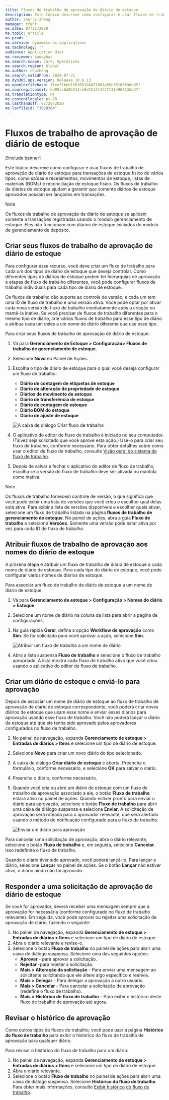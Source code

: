 ```yaml
---
title: Fluxos de trabalho de aprovação de diário de estoque
description: Este tópico descreve como configurar e usar fluxos de trabalho de aprovação do diário do estoque para vários tipos de transações de estoque físico. Os fluxos de trabalho de diários de estoque ajudam a garantir que somente diários de estoque aprovados possam ser lançados em transações.
author: sherry-zheng
manager: tfehr
ms.date: 07/21/2020
ms.topic: article
ms.prod: ''
ms.service: dynamics-ax-applications
ms.technology: ''
audience: Application User
ms.reviewer: kamaybac
ms.search.scope: Core, Operations
ms.search.region: Global
ms.author: chuzheng
ms.search.validFrom: 2020-07-21
ms.dyn365.ops.version: Release 10.0.13
ms.openlocfilehash: 1feef1beb1fb3091b84f1601a65c3018063ddd5f
ms.sourcegitcommit: bd89ac6d0b214ce8d7b1314f27111e96713dbd7f
ms.translationtype: HT
ms.contentlocale: pt-BR
ms.lasthandoff: 07/28/2020
ms.locfileid: "3628364"
---
```

# <a name="inventory-journal-approval-workflows"></a>Fluxos de trabalho de aprovação de diário de estoque

[!include [banner](../includes/banner.md)]

Este tópico descreve como configurar e usar fluxos de trabalho de aprovação de diário de estoque para transações de estoque físico de vários tipos, como saídas e recebimentos, movimentos de estoque, listas de materiais (BOMs) e reconciliação de estoque físico. Os fluxos de trabalho de diários de estoque ajudam a garantir que somente diários de estoque aprovados possam ser lançados em transações.

> [!NOTE]
> Os fluxos de trabalho de aprovação de diário de estoque se aplicam somente a transações registradas usando o módulo gerenciamento de estoque. Eles não funcionam com diários de estoque iniciados do módulo de gerenciamento de depósito.

## <a name="create-your-inventory-journal-approval-workflows"></a>Criar seus fluxos de trabalho de aprovação de diário de estoque

Para configurar esse recurso, você deve criar um fluxo de trabalho para cada um dos tipos de diário de estoque que deseja controlar. Como diferentes tipos de diários de estoque podem ter hierarquias de aprovação e etapas de fluxo de trabalho diferentes, você pode configurar fluxos de trabalho individuais para cada tipo de diário de estoque.

Os fluxos de trabalho dão suporte ao controle de versão, e cada um tem uma ID de fluxo de trabalho e uma versão ativa. Você pode optar por ativar cada nova versão do fluxo de trabalho imediatamente após a criação ou mantê-la inativa. Se você precisar de fluxos de trabalho diferentes para o mesmo tipo de diário, crie vários fluxos de trabalho para esse tipo de diário e atribua cada um deles a um nome de diário diferente que use esse tipo.

Para criar seus fluxos de trabalho de aprovação de diário de estoque:

1. Vá para **Gerenciamento de Estoque \> Configuração\> Fluxos de trabalho de gerenciamento de estoque**.
1. Selecione **Novo** no Painel de Ações.
1. Escolha o tipo de diário de estoque para o qual você deseja configurar um fluxo de trabalho:
    - **Diário de contagem de etiquetas de estoque**
    - **Diário de alteração de propriedade de estoque**
    - **Diários de movimento de estoque**
    - **Diário de transferência de estoque**
    - **Diário de contagem de estoque**
    - **Diário BOM do estoque**
    - **Diário de ajuste de estoque**

    ![A caixa de diálogo Criar fluxo de trabalho](media/journal-workflow-create-workflow.png "A caixa de diálogo Criar fluxo de trabalho")

1. O aplicativo do editor de fluxo de trabalho é iniciado no seu computador. (Talvez seja solicitado que você aprove esta ação.) Use-o para criar seu fluxo de trabalho, conforme necessário. Para obter detalhes sobre como usar o editor de fluxo de trabalho, consulte [Visão geral do sistema de fluxo de trabalho](../../fin-ops-core/fin-ops/organization-administration/overview-workflow-system.md).
1. Depois de salvar e fechar o aplicativo do editor de fluxo de trabalho, escolha se a versão do fluxo de trabalho deve ser ativada ou mantida como inativa.

> [!NOTE]
> Os fluxos de trabalho fornecem controle de versão, o que significa que você pode exibir uma lista de versões que você criou e escolher qual delas está ativa. Para exibir a lista de versões disponíveis e escolher quais ativar, selecione um fluxo de trabalho listado na página **fluxos de trabalho de gerenciamento de estoque**. No painel de ações, abra a guia **Fluxo de trabalho** e selecione **Versões**. Somente uma versão pode estar ativa por vez para cada ID de fluxo de trabalho.

## <a name="assign-approval-workflows-to-inventory-journal-names"></a>Atribuir fluxos de trabalho de aprovação aos nomes do diário de estoque

A próxima etapa é atribuir um fluxo de trabalho de diário de estoque a cada nome de diário de estoque. Para cada tipo de diário de estoque, você pode configurar vários nomes de diários de estoque.

Para associar um fluxo de trabalho de diário de estoque a um nome de diário de estoque:

1. Vá para **Gerenciamento de estoque \> Configuração \> Nomes do diário \> Estoque**.
1. Selecione um nome de diário na coluna da lista para abrir a página de configurações.
1. Na guia rápida **Geral**, defina a opção **Workflow de aprovação** como **Sim**. Se for solicitado para você aprovar a ação, selecione **Sim**.

    ![Atribuir um fluxo de trabalho a um nome de diário](media/journal-workflow-journal-name.png "Atribuir um fluxo de trabalho a um nome de diário")

1. Abra a lista suspensa **Fluxo de trabalho** e selecione o fluxo de trabalho apropriado. A lista mostra cada fluxo de trabalho ativo que você criou usando o aplicativo do editor de fluxo de trabalho.

## <a name="create-an-inventory-journal-and-send-it-for-approval"></a>Criar um diário de estoque e enviá-lo para aprovação

Depois de associar um nome de diário de estoque ao fluxo de trabalho de aprovação de diário de estoque correspondente, você poderá criar novos diários de estoque que usam esse nome e enviar esses diários para aprovação usando esse fluxo de trabalho. Você não poderá lançar o diário de estoque até que ele tenha sido aprovado pelos aprovadores configurados no fluxo de trabalho.

1. No painel de navegação, expanda **Gerenciamento de estoque \> Entradas de diários \> Itens** e selecione um tipo de diário de estoque.
1. Selecione **Novo** para criar um novo diário do tipo selecionado.
1. A caixa de diálogo **Criar diário de estoque** é aberta. Preencha o formulário, conforme necessário, e selecione **OK** para salvar o diário.
1. Preencha o diário, conforme necessário.
1. Quando você cria ou abre um diário de estoque com um fluxo de trabalho de aprovação associado a ele, o botão **Fluxo de trabalho** estará ativo no painel de ações. Quando estiver pronto para enviar o diário para aprovação, selecione o botão **Fluxo de trabalho** para abrir uma caixa de diálogo suspensa e selecione **Enviar**. A solicitação de aprovação será roteada para o aprovador relevante, que será alertado usando o método de notificação configurado para o fluxo de trabalho.

    ![Enviar um diário para aprovação](media/journal-workflow-inventory-journal.png "Enviar um diário para aprovação")

Para cancelar uma solicitação de aprovação, abra o diário relevante, selecione o botão **Fluxo de trabalho** e, em seguida, selecione **Cancelar**. Isso redefinirá o fluxo de trabalho.

Quando o diário tiver sido aprovado, você poderá lançá-lo. Para lançar o diário, selecione **Lançar** no painel de ações. Se o botão **Lançar** não estiver ativo, o diário ainda não foi aprovado.

## <a name="respond-to-an-inventory-journal-approval-request"></a>Responder a uma solicitação de aprovação de diário de estoque

Se você for aprovador, deverá receber uma mensagem sempre que a aprovação for necessária (conforme configurado no fluxo de trabalho relevante). Em seguida, você pode aprovar ou rejeitar uma solicitação de aprovação de diário, fazendo o seguinte:

1. No painel de navegação, expanda **Gerenciamento de estoque \> Entradas de diários \> Itens** e selecione um tipo de diário de estoque.
1. Abra o diário relevante e revise-o.
1. Selecione o botão **Fluxo de trabalho** no painel de ações para abrir uma caixa de diálogo suspensa. Selecione uma das seguintes opções:
    - **Aprovar** - para aprovar a solicitação.
    - **Rejeitar** -para rejeitar a solicitação.
    - **Mais \> Alteração da solicitação** - Para enviar uma mensagem ao solicitante solicitando que ele altere algo específico e reenvie.
    - **Mais \> Delegar** - Para delegar a aprovação a outro usuário.
    - **Mais \> Cancelar** - Para cancelar a solicitação de aprovação (redefine o fluxo de trabalho).
    - **Mais \> Histórico de fluxo de trabalho** – Para exibir o histórico deste fluxo de trabalho de aprovação até agora.

## <a name="review-the-approval-history"></a>Revisar o histórico de aprovação

Como outros tipos de fluxos de trabalho, você pode usar a página **Histórico do fluxo de trabalho** para exibir o histórico do fluxo de trabalho de aprovação para qualquer diário.

Para revisar o histórico do fluxo de trabalho para um diário:

1. No painel de navegação, expanda **Gerenciamento de estoque \> Entradas de diários \> Itens** e selecione um tipo de diário de estoque.
1. Abra o diário relevante.
1. Selecione o botão **Fluxo de trabalho** no painel de ações para abrir uma caixa de diálogo suspensa. Selecione **Histórico do fluxo de trabalho**. Para obter mais informações, consulte [Exibir histórico do fluxo de trabalho](../../fin-ops-core/fin-ops/organization-administration/tasks/view-workflow-history.md).
